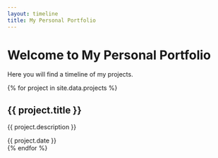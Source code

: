 ```yaml
---
layout: timeline
title: My Personal Portfolio
---
```


# Welcome to My Personal Portfolio

Here you will find a timeline of my projects.

<section class="timeline">
  {% for project in site.data.projects %}
  <div class="timeline-item {% cycle 'left', 'right' %}">
    <h2>{{ project.title }}</h2>
    <p>{{ project.description }}</p>
    <span class="date">{{ project.date }}</span>
  </div>
  {% endfor %}
</section>
